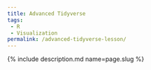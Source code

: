 ```yaml
---
title: Advanced Tidyverse
tags:
 - R
 - Visualization
permalink: /advanced-tidyverse-lesson/
---
```

{% include description.md name=page.slug %}
